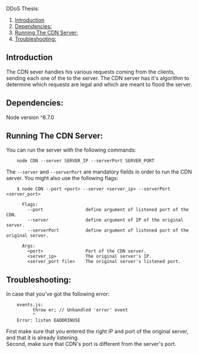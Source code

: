 DDoS Thesis:  
1. [Introduction](#introduction)  
2. [Dependencies:](#dependencies)  
3. [Running The CDN Server:](#running-the-cdn-server)
2. [Troubleshooting:](#troubleshooting)

## Introduction
The CDN sever handles his various requests coming from the clients, sending each one of the to the server. The CDN server has it's algorithm to determine which requests are legal and which are meant to flood the server.

## Dependencies:
Node version ^8.7.0

## Running The CDN Server:
You can run the server with the following commands:
```
    node CDN --server SERVER_IP --serverPort SERVER_PORT
```

The `--server` and `--serverPort` are mandatory fields in order to run the CDN server.
You might also use the following flags:

```
    $ node CDN --port <port> --server <server_ip> --serverPort <server_port>

      Flags:
        --port                define argument of listened port of the CDN.
        --server              define argument of IP of the original server.
        --serverPort          define argument of listened port of the original server.

      Args:
        <port>                Port of the CDN server.
        <server_ip>           The original server's IP.
        <server_port file>    The original server's listened port.
```
## Troubleshooting:
In case that you've got the following error:
```
    events.js:
          throw er; // Unhandled 'error' event
          ^
    Error: listen EADDRINUSE
```
First make sure that you entered the right IP and port of the original server, and that it is already listening.  
Second, make sure that CDN's port is different from the server's port.